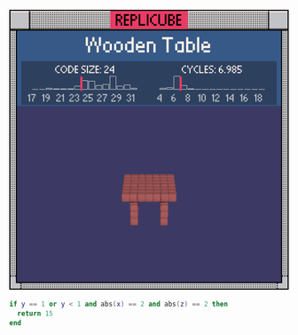 ![preview](./preview.gif)

```lua
if y == 1 or y < 1 and abs(x) == 2 and abs(z) == 2 then
  return 15
end
```
